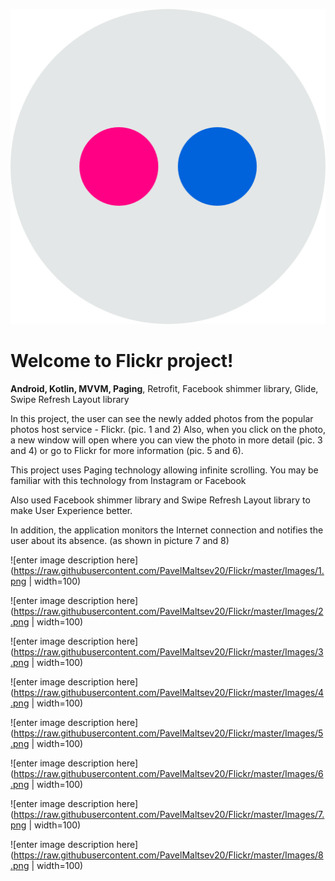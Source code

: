 ﻿![Flickr icon](https://github.com/PavelMaltsev20/Flickr/blob/master/Images/flickr.png?raw=true)


# Welcome to Flickr project!

**Android, Kotlin, MVVM, Paging**, Retrofit, Facebook shimmer library, Glide, Swipe Refresh Layout library

In this project, the user can see the newly added photos from the popular photos host service - Flickr. (pic. 1 and 2)
Also, when you click on the photo, a new window will open where you can view the photo in more detail (pic. 3 and 4) or go to Flickr for more information (pic. 5 and 6).

This project uses Paging technology allowing infinite scrolling.
You may be familiar with this technology from Instagram or Facebook

Also used Facebook shimmer library and Swipe Refresh Layout library to make User Experience better.

In addition, the application monitors the Internet connection and notifies the user about its absence. (as shown in picture 7 and 8)


![enter image description here](https://raw.githubusercontent.com/PavelMaltsev20/Flickr/master/Images/1.png | width=100)

![enter image description here](https://raw.githubusercontent.com/PavelMaltsev20/Flickr/master/Images/2.png | width=100)

![enter image description here](https://raw.githubusercontent.com/PavelMaltsev20/Flickr/master/Images/3.png | width=100)

![enter image description here](https://raw.githubusercontent.com/PavelMaltsev20/Flickr/master/Images/4.png | width=100)

![enter image description here](https://raw.githubusercontent.com/PavelMaltsev20/Flickr/master/Images/5.png | width=100)

![enter image description here](https://raw.githubusercontent.com/PavelMaltsev20/Flickr/master/Images/6.png | width=100)

![enter image description here](https://raw.githubusercontent.com/PavelMaltsev20/Flickr/master/Images/7.png | width=100)

![enter image description here](https://raw.githubusercontent.com/PavelMaltsev20/Flickr/master/Images/8.png | width=100)
